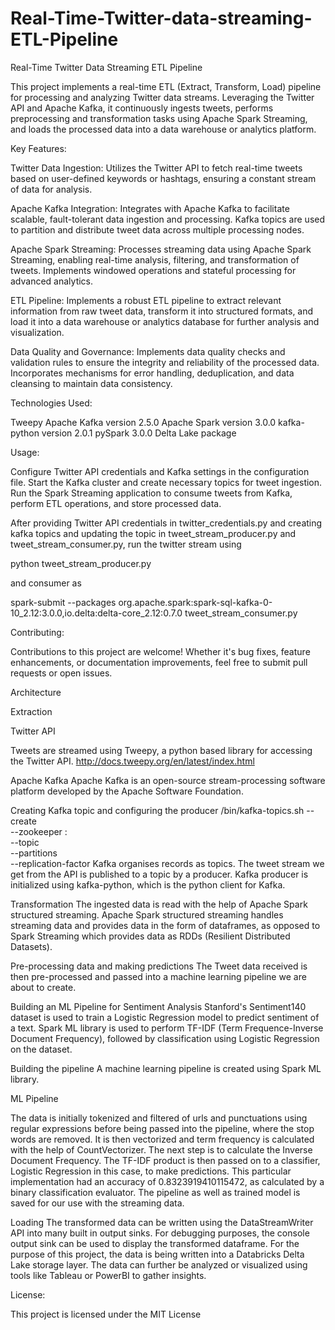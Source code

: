 # Real-Time-Twitter-data-streaming-ETL-Pipeline

Real-Time Twitter Data Streaming ETL Pipeline

This project implements a real-time ETL (Extract, Transform, Load) pipeline for processing and analyzing Twitter data streams. Leveraging the Twitter API and Apache Kafka, it continuously ingests tweets, performs preprocessing and transformation tasks using Apache Spark Streaming, and loads the processed data into a data warehouse or analytics platform.

Key Features:

Twitter Data Ingestion: Utilizes the Twitter API to fetch real-time tweets based on user-defined keywords or hashtags, ensuring a constant stream of data for analysis.

Apache Kafka Integration: Integrates with Apache Kafka to facilitate scalable, fault-tolerant data ingestion and processing. Kafka topics are used to partition and distribute tweet data across multiple processing nodes.

Apache Spark Streaming: Processes streaming data using Apache Spark Streaming, enabling real-time analysis, filtering, and transformation of tweets. Implements windowed operations and stateful processing for advanced analytics.

ETL Pipeline: Implements a robust ETL pipeline to extract relevant information from raw tweet data, transform it into structured formats, and load it into a data warehouse or analytics database for further analysis and visualization.

Data Quality and Governance: Implements data quality checks and validation rules to ensure the integrity and reliability of the processed data. Incorporates mechanisms for error handling, deduplication, and data cleansing to maintain data consistency.

Technologies Used:

Tweepy
Apache Kafka version 2.5.0
Apache Spark version 3.0.0
kafka-python version 2.0.1
pySpark 3.0.0
Delta Lake package

Usage:

Configure Twitter API credentials and Kafka settings in the configuration file.
Start the Kafka cluster and create necessary topics for tweet ingestion.
Run the Spark Streaming application to consume tweets from Kafka, perform ETL operations, and store processed data.

After providing Twitter API credentials in twitter_credentials.py and creating kafka topics and updating the topic in tweet_stream_producer.py and tweet_stream_consumer.py, run the twitter stream using

python tweet_stream_producer.py

and consumer as

spark-submit --packages org.apache.spark:spark-sql-kafka-0-10_2.12:3.0.0,io.delta:delta-core_2.12:0.7.0 tweet_stream_consumer.py

Contributing:

Contributions to this project are welcome! Whether it's bug fixes, feature enhancements, or documentation improvements, feel free to submit pull requests or open issues.

Architecture

Extraction

Twitter API

Tweets are streamed using Tweepy, a python based library for accessing the Twitter API.
http://docs.tweepy.org/en/latest/index.html

Apache Kafka
Apache Kafka is an open-source stream-processing software platform developed by the Apache Software Foundation.

Creating Kafka topic and configuring the producer
/bin/kafka-topics.sh --create \
    --zookeeper <hostname>:<port> \
    --topic <topic-name> \
    --partitions <number-of-partitions> \
    --replication-factor <number-of-replicating-servers>
Kafka organises records as topics. The tweet stream we get from the API is published to a topic by a producer. Kafka producer is initialized using kafka-python, which is the python client for Kafka.

Transformation
The ingested data is read with the help of Apache Spark structured streaming. Apache Spark structured streaming handles streaming data and provides data in the form of dataframes, as opposed to Spark Streaming which provides data as RDDs (Resilient Distributed Datasets).

Pre-processing data and making predictions
The Tweet data received is then pre-processed and passed into a machine learning pipeline we are about to create.

Building an ML Pipeline for Sentiment Analysis
Stanford's Sentiment140 dataset is used to train a Logistic Regression model to predict sentiment of a text. Spark ML library is used to perform TF-IDF (Term Frequence-Inverse Document Frequency), followed by classification using Logistic Regression on the dataset.

Building the pipeline
A machine learning pipeline is created using Spark ML library.

ML Pipeline

The data is initially tokenized and filtered of urls and punctuations using regular expressions before being passed into the pipeline, where the stop words are removed. It is then vectorized and term frequency is calculated with the help of CountVectorizer. The next step is to calculate the Inverse Document Frequency.
The TF-IDF product is then passed on to a classifier, Logistic Regression in this case, to make predictions. This particular implementation had an accuracy of 0.8323919410115472, as calculated by a binary classification evaluator.
The pipeline as well as trained model is saved for our use with the streaming data.

Loading
The transformed data can be written using the DataStreamWriter API into many built in output sinks. For debugging purposes, the console output sink can be used to display the transformed dataframe. For the purpose of this project, the data is being written into a Databricks Delta Lake storage layer.
The data can further be analyzed or visualized using tools like Tableau or PowerBI to gather insights.

License:

This project is licensed under the MIT License
